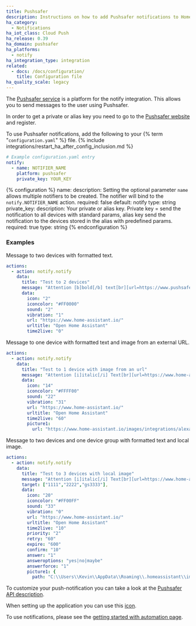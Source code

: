 ```yaml
---
title: Pushsafer
description: Instructions on how to add Pushsafer notifications to Home Assistant.
ha_category:
  - Notifications
ha_iot_class: Cloud Push
ha_release: 0.39
ha_domain: pushsafer
ha_platforms:
  - notify
ha_integration_type: integration
related:
  - docs: /docs/configuration/
    title: Configuration file
ha_quality_scale: legacy
---
```


The [Pushsafer service](https://www.pushsafer.com/) is a platform for the notify integration. This allows you to send messages to the user using Pushsafer.

In order to get a private or alias key you need to go to the [Pushsafer website](https://www.pushsafer.com) and register.

To use Pushsafer notifications, add the following to your {% term "`configuration.yaml`" %} file.
{% include integrations/restart_ha_after_config_inclusion.md %}

```yaml
# Example configuration.yaml entry
notify:
  - name: NOTIFIER_NAME
    platform: pushsafer
    private_key: YOUR_KEY
```

{% configuration %}
name:
  description: Setting the optional parameter `name` allows multiple notifiers to be created. The notifier will bind to the `notify.NOTIFIER_NAME` action.
  required: false
  default: notify
  type: string
private_key:
  description: Your private or alias key. Private key = send the notification to all devices with standard params, alias key send the notification to the devices stored in the alias with predefined params.
  required: true
  type: string
{% endconfiguration %}

### Examples

Message to two devices with formatted text.

```yaml
actions:
  - action: notify.notify
    data:
      title: "Test to 2 devices"
      message: "Attention [b]bold[/b] text[br][url=https://www.pushsafer.com]Link to Pushsafer[/url]"
      data:
        icon: "2"
        iconcolor: "#FF0000"
        sound: "2"
        vibration: "1"
        url: "https://www.home-assistant.io/"
        urltitle: "Open Home Assistant"
        time2live: "0"
```

Message to one device with formatted text and image from an external URL.

```yaml
actions:
  - action: notify.notify
    data:
      title: "Test to 1 device with image from an url"
      message: "Attention [i]italic[/i] Text[br][url=https://www.home-assistant.io/]Testlink[/url]"
      data:
        icon: "14"
        iconcolor: "#FFFF00"
        sound: "22"
        vibration: "31"
        url: "https://www.home-assistant.io/"
        urltitle: "Open Home Assistant"
        time2live: "60"
        picture1:
          url: "https://www.home-assistant.io/images/integrations/alexa/alexa-512x512.png"
```

Message to two devices and one device group with formatted text and local image.

```yaml
actions:
  - action: notify.notify
    data:
      title: "Test to 3 devices with local image"
      message: "Attention [i]italic[/i] Text[br][url=https://www.home-assistant.io/]Testlink[/url]"
      target: ["1111","2222","gs3333"],
      data:
        icon: "20"
        iconcolor: "#FF00FF"
        sound: "33"
        vibration: "0"
        url: "https://www.home-assistant.io/"
        urltitle: "Open Home Assistant"
        time2live: "10"
        priority: "2"
        retry: "60"
        expire: "600"
        confirm: "10"
        answer: "1"
        answeroptions: "yes|no|maybe"
        answerforce: "1"
        picture1: {
          path: "C:\\Users\\Kevin\\AppData\\Roaming\\.homeassistant\\image-760-testimage.jpg"
```

To customize your push-notification you can take a look at the [Pushsafer API description](https://www.pushsafer.com/en/pushapi).

When setting up the application you can use this [icon](/images/favicon-192x192.png).

To use notifications, please see the [getting started with automation page](/getting-started/automation/).
